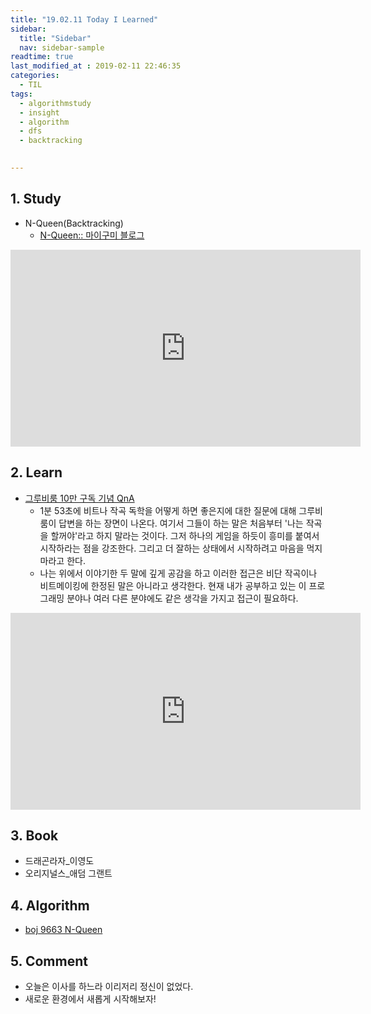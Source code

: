 ```yaml
---
title: "19.02.11 Today I Learned"
sidebar:
  title: "Sidebar"
  nav: sidebar-sample
readtime: true
last_modified_at : 2019-02-11 22:46:35
categories:
  - TIL
tags:
  - algorithmstudy
  - insight
  - algorithm
  - dfs
  - backtracking
  

---
```


## 1. Study

- N-Queen(Backtracking)
  - [N-Queen:: 마이구미 블로그](https://mygumi.tistory.com/199)
<iframe width="560" height="315" src="https://www.youtube.com/embed/-xlSysSwG7w" frameborder="0" allow="accelerometer; autoplay; encrypted-media; gyroscope; picture-in-picture" allowfullscreen></iframe>

## 2. Learn

- [그루비룸 10만 구독 기념 QnA](https://www.youtube.com/watch?v=Awu16PBj0dA)
  - 1분 53초에 비트나 작곡 독학을 어떻게 하면 좋은지에 대한 질문에 대해 그루비룸이 답변을 하는 장면이 나온다. 여기서 그들이 하는 말은 처음부터 '나는 작곡을 할꺼야'라고 하지 말라는 것이다. 그저 하나의 게임을 하듯이 흥미를 붙여서 시작하라는 점을 강조한다. 그리고 더 잘하는 상태에서 시작하려고 마음을 먹지 마라고 한다.
  - 나는 위에서 이야기한 두 말에 깊게 공감을 하고 이러한 접근은 비단 작곡이나 비트메이킹에 한정된 말은 아니라고 생각한다. 현재 내가 공부하고 있는 이 프로그래밍 분야나 여러 다른 분야에도 같은 생각을 가지고 접근이 필요하다.
<iframe width="560" height="315" src="https://www.youtube.com/embed/Awu16PBj0dA" frameborder="0" allow="accelerometer; autoplay; encrypted-media; gyroscope; picture-in-picture" allowfullscreen></iframe>


## 3. Book

- 드래곤라자_이영도
- 오리지널스_애덤 그랜트

## 4. Algorithm

- [boj 9663 N-Queen](https://github.com/jinhyeok-kim/Algorithm/blob/master/Java/boj/_9663_NQueen/src/Main.java)

## 5. Comment

- 오늘은 이사를 하느라 이리저리 정신이 없었다.
- 새로운 환경에서 새롭게 시작해보자!